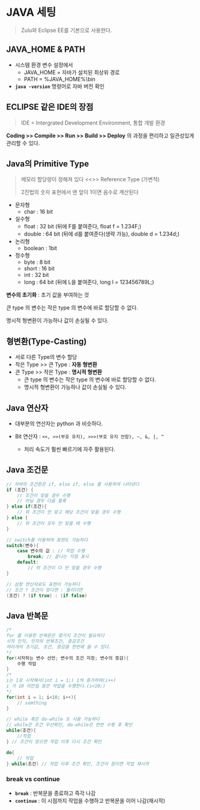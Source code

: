 # JAVA 세팅

> Zulu와 Eclipse EE를 기본으로 사용한다.

## JAVA_HOME & PATH

- 시스템 환경 변수 설정에서 
  - JAVA_HOME = 자바가 설치된 최상위 경로
  - PATH = %JAVA_HOME%\bin
- **`java -version`** 명령어로 자바 버전 확인



## ECLIPSE 같은 IDE의 장점

> IDE = Intergrated Development Environment, 통합 개발 환경

**Coding >> Compile >> Run >> Build >> Deploy** 의 과정을 편리하고 일관성있게 관리할 수 있다.



## Java의 Primitive Type

> 메모리 할당량이 정해져 있다 <<>> Reference Type (가변적)
>
> 2진법의 숫자 표현에서 맨 앞이 1이면 음수로 계산된다

- 문자형
  - char : 16 bit
- 실수형
  - float : 32 bit (뒤에 F를 붙여준다, float f = 1.234F;)
  - double : 64 bit (뒤에 d를 붙여준다(생략 가능), double d = 1.234d;)
- 논리형
  - boolean : 1bit
- 정수형
  - byte : 8 bit
  - short : 16 bit
  - int : 32 bit
  - long : 64 bit (뒤에 L을 붙여준다, long l = 123456789L;)



**변수의 초기화** : 초기 값을 부여하는 것

큰 type 의 변수는 작은 type 의 변수에 바로 할당할 수 없다.

명시적 형변환이 가능하나 값이 손실될 수 있다.



## 형변환(Type-Casting)

- 서로 다른 Type의 변수 할당
- 작은 Type >> 큰 Type : **자동 형변환**
- 큰 Type >> 작은 Type : **명시적 형변환**
  - 큰 type 의 변수는 작은 type 의 변수에 바로 할당할 수 없다.
  - 명시적 형변환이 가능하나 값이 손실될 수 있다.



## Java 연산자

- 대부분의 연산자는 python 과 비슷하다.

- Bit 연산자 : `<<, >>(부호 유지), >>>(부호 유지 안함), ~, &, |, ^`
  - 처리 속도가 훨씬 빠르기에 자주 활용된다.

 



## Java 조건문

```java
// 자바의 조건문은 if, else if, else 를 사용하여 나타낸다
if (조건) {
    // 조건이 맞을 경우 수행
    // 아닐 경우 다음 블록
} else if(조건){
    // 위 조건이 안 맞고 해당 조건이 맞을 경우 수행
} else {
    // 위 조건이 모두 안 맞을 때 수행
}

// switch를 이용하여 표현도 가능하다
switch(변수){
    case 변수의 값 : // 작업 수행
        break; // 끝나는 지점 표시
    default:
        // 위 조건이 다 안 맞을 경우 수행
}

// 삼항 연산자로도 표현이 가능하다
// 조건 ? 조건이 맞다면 : 틀리다면
(조건) ? (if true) : (if false) 
```



## Java 반복문

```java
/*
for 를 이용한 반복문은 몇가지 조건이 필요하다
시작 인자, 인자의 반복조건, 증감조건
여러개의 초기값, 조건, 증감을 한번에 쓸 수 있다.
*/
for(시작하는 변수 선언; 변수의 조건 지정; 변수의 증감){
    수행 작업
}
/*
i는 1로 시작해서(int i = 1;) 1씩 증가하며(i++) 
i 가 10 미만일 동안 작업을 수행한다.(i<10;)
*/
for(int i = 1; i<10; i++){
    // somthing
}

// while 혹은 do-while 도 사용 가능하다
// while은 조건 우선확인, do-while은 한번 수행 후 확인
while(조건){
    //작업
} // 조건이 맞으면 작업 이후 다시 조건 확인

do{
    // 작업
} while(조건) // 작업 이후 조건 확인, 조건이 참이면 작업 재시작
```



### break vs continue

- **`break`** : 반복문을 종료하고 즉각 나감
- **`continue`** : 이 시점까지 작업을 수행하고 반복문을 이어 나감(재시작)